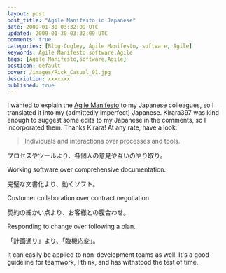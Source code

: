 ```yaml
---           
layout: post
post_title: "Agile Manifesto in Japanese"
date: 2009-01-30 03:32:09 UTC
updated: 2009-01-30 03:32:09 UTC
comments: true
categories: [Blog-Cogley, Agile Manifesto, software, Agile]
keywords: Agile Manifesto,software,Agile
tags: [Agile Manifesto,software,Agile]
posticon: default
cover: /images/Rick_Casual_01.jpg
description: xxxxxxx
published: true
---
```

 

I wanted to explain the [Agile Manifesto](http://agilemanifesto.org/) to my Japanese colleagues, so I translated it into my (admittedly imperfect) Japanese. Kirara397 was kind enough to suggest some edits to my Japanese in the comments, so I incorporated them. Thanks Kirara! At any rate, have a look:


> Individuals and interactions over processes and tools.


プロセスやツールより、各個人の意見や互いのやり取り。


Working software over comprehensive documentation.


完璧な文書化より、動くソフト。


Customer collaboration over contract negotiation.


契約の細かい点より、お客様との腹合わせ。


Responding to change over following a plan.


「計画通り」より、「臨機応変」。


It can easily be applied to non-development teams as well. It's a good guideline for teamwork, I think, and has withstood the test of time. 

